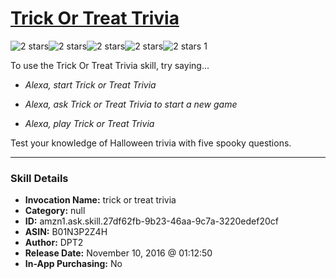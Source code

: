 # [Trick Or Treat Trivia](http://alexa.amazon.com/#skills/amzn1.ask.skill.27df62fb-9b23-46aa-9c7a-3220edef20cf)
![2 stars](../../images/ic_star_black_18dp_1x.png)![2 stars](../../images/ic_star_black_18dp_1x.png)![2 stars](../../images/ic_star_border_black_18dp_1x.png)![2 stars](../../images/ic_star_border_black_18dp_1x.png)![2 stars](../../images/ic_star_border_black_18dp_1x.png) 1

To use the Trick Or Treat Trivia skill, try saying...

* *Alexa, start Trick or Treat Trivia*

* *Alexa, ask Trick or Treat Trivia to start a new game*

* *Alexa, play Trick or Treat Trivia*

Test your knowledge of Halloween trivia with five spooky questions.

***

### Skill Details

* **Invocation Name:** trick or treat trivia
* **Category:** null
* **ID:** amzn1.ask.skill.27df62fb-9b23-46aa-9c7a-3220edef20cf
* **ASIN:** B01N3P2Z4H
* **Author:** DPT2
* **Release Date:** November 10, 2016 @ 01:12:50
* **In-App Purchasing:** No
